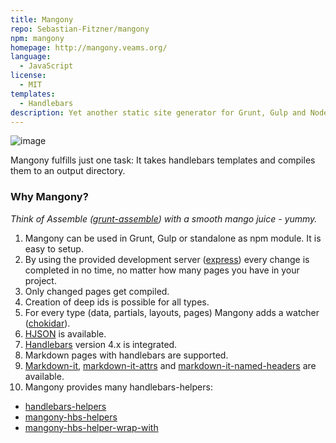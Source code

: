 ```yaml
---
title: Mangony
repo: Sebastian-Fitzner/mangony
npm: mangony
homepage: http://mangony.veams.org/
language:
  - JavaScript
license:
  - MIT
templates:
  - Handlebars
description: Yet another static site generator for Grunt, Gulp and Node.js - fast, simple and powerful.
---
```


![image](https://www.veams.org/downloads/logo.svg)

Mangony fulfills just one task: It takes handlebars templates and compiles them to an output directory.

### Why Mangony?

_Think of Assemble ([grunt-assemble](https://github.com/assemble/grunt-assemble)) with a smooth mango juice - yummy._

1. Mangony can be used in Grunt, Gulp or standalone as npm module. It is easy to setup. 
2. By using the provided development server ([express](https://github.com/expressjs/express)) every change is completed in no time, no matter how many pages you have in your project.
3. Only changed pages get compiled. 
4. Creation of deep ids is possible for all types. 
5. For every type (data, partials, layouts, pages) Mangony adds a watcher ([chokidar](https://github.com/paulmillr/chokidar)).
6. [HJSON](https://github.com/laktak/hjson) is available.
7. [Handlebars](https://github.com/wycats/handlebars.js/) version 4.x is integrated.
8. Markdown pages with handlebars are supported.
9. [Markdown-it](https://github.com/markdown-it/markdown-it), [markdown-it-attrs](https://github.com/arve0/markdown-it-attrs) and [markdown-it-named-headers](https://github.com/leff/markdown-it-named-headers) are available.
10. Mangony provides many handlebars-helpers: 
 - [handlebars-helpers](https://github.com/assemble/handlebars-helpers/)
 - [mangony-hbs-helpers](https://github.com/Sebastian-Fitzner/mangony-hbs-helpers)
 - [mangony-hbs-helper-wrap-with](https://github.com/Sebastian-Fitzner/mangony-hbs-helper-wrap-with)
